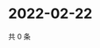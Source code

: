 # 2022-02-22

共 0 条

<!-- BEGIN WEIBO -->
<!-- 最后更新时间 Tue Feb 22 2022 00:20:04 GMT+0800 (China Standard Time) -->

<!-- END WEIBO -->
